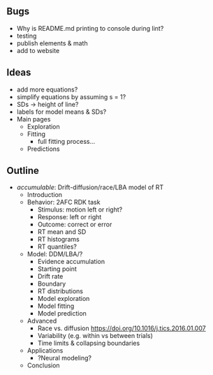 ## Bugs

- Why is README.md printing to console during lint?
- testing
- publish elements & math
- add to website

## Ideas

- add more equations?
- simplify equations by assuming s = 1?
- SDs -> height of line?
- labels for model means & SDs?
- Main pages
  - Exploration
  - Fitting
    - full fitting process...
  - Predictions

## Outline

- *accumulable*: Drift-diffusion/race/LBA model of RT
  - Introduction
  - Behavior: 2AFC RDK task
    - Stimulus: motion left or right?
    - Response: left or right
    - Outcome: correct or error
    - RT mean and SD
    - RT histograms
    - RT quantiles?
  - Model: DDM/LBA/?
    - Evidence accumulation
    - Starting point
    - Drift rate
    - Boundary
    - RT distributions
    - Model exploration
    - Model fitting
    - Model prediction
  - Advanced
    - Race vs. diffusion <https://doi.org/10.1016/j.tics.2016.01.007>
    - Variability (e.g. within vs between trials)
    - Time limits & collapsing boundaries
  - Applications
    - ?Neural modeling?
  - Conclusion
